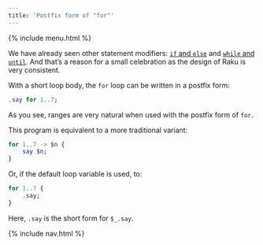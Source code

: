 ```yaml
---
title: 'Postfix form of "for"'
---
```


{% include menu.html %}

We have already seen other statement modifiers: [`if` and `else`](/raku-course/essentials/conditional-checks/modifiers) and [`while` and `until`](/raku-course/essentials/loops/modifiers). And that’s a reason for a small celebration as the design of Raku is very consistent.

With a short loop body, the `for` loop can be written in a postfix form:

```raku
.say for 1..7;
```

As you see, ranges are very natural when used with the postfix form of `for`.

This program is equivalent to a more traditional variant:

```raku
for 1..7 -> $n {
    say $n;
}
```

Or, if the default loop variable is used, to:

```raku
for 1..7 {
    .say;
}
```

Here, `.say` is the short form for `$_.say`.


{% include nav.html %}
